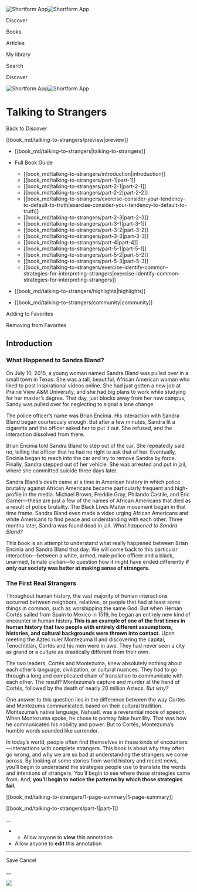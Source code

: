![Shortform App](/img/logo.36a2399e.svg)![Shortform App](/img/logo-dark.70c1b072.svg)

Discover

Books

Articles

My library

Search

Discover

![Shortform App](/img/logo.36a2399e.svg)![Shortform App](/img/logo-dark.70c1b072.svg)

# Talking to Strangers

Back to Discover

[[book_md/talking-to-strangers/preview|preview]]

  * [[book_md/talking-to-strangers|talking-to-strangers]]
  * Full Book Guide

    * [[book_md/talking-to-strangers/introduction|introduction]]
    * [[book_md/talking-to-strangers/part-1|part-1]]
    * [[book_md/talking-to-strangers/part-2-1|part-2-1]]
    * [[book_md/talking-to-strangers/part-2-2|part-2-2]]
    * [[book_md/talking-to-strangers/exercise-consider-your-tendency-to-default-to-truth|exercise-consider-your-tendency-to-default-to-truth]]
    * [[book_md/talking-to-strangers/part-2-3|part-2-3]]
    * [[book_md/talking-to-strangers/part-3-1|part-3-1]]
    * [[book_md/talking-to-strangers/part-3-2|part-3-2]]
    * [[book_md/talking-to-strangers/part-3-3|part-3-3]]
    * [[book_md/talking-to-strangers/part-4|part-4]]
    * [[book_md/talking-to-strangers/part-5-1|part-5-1]]
    * [[book_md/talking-to-strangers/part-5-2|part-5-2]]
    * [[book_md/talking-to-strangers/part-5-3|part-5-3]]
    * [[book_md/talking-to-strangers/exercise-identify-common-strategies-for-interpreting-strangers|exercise-identify-common-strategies-for-interpreting-strangers]]
  * [[book_md/talking-to-strangers/highlights|highlights]]
  * [[book_md/talking-to-strangers/community|community]]



Adding to Favorites 

Removing from Favorites 

## Introduction

### What Happened to Sandra Bland?

On July 10, 2015, a young woman named Sandra Bland was pulled over in a small town in Texas. She was a tall, beautiful, African American woman who liked to post inspirational videos online. She had just gotten a new job at Prairie View A&M University, and she had big plans to work while studying for her master’s degree. That day, just blocks away from her new campus, Sandy was pulled over for neglecting to signal a lane change.

The police officer’s name was Brian Encinia. His interaction with Sandra Bland began courteously enough. But after a few minutes, Sandra lit a cigarette and the officer asked her to put it out. She refused, and the interaction dissolved from there.

Brian Encinia told Sandra Bland to step out of the car. She repeatedly said no, telling the officer that he had no right to ask that of her. Eventually, Encinia began to reach into the car and try to remove Sandra by force. Finally, Sandra stepped out of her vehicle. She was arrested and put in jail, where she committed suicide three days later.

Sandra Bland’s death came at a time in American history in which police brutality against African Americans became particularly frequent and high-profile in the media. Michael Brown, Freddie Gray, Philando Castile, and Eric Garner—these are just a few of the names of African Americans that died as a result of police brutality. The Black Lives Matter movement began in that time frame. Sandra Bland even made a video urging African Americans and white Americans to find peace and understanding with each other. Three months later, Sandra was found dead in jail. _What happened to Sandra Bland?_

This book is an attempt to understand what really happened between Brian Encinia and Sandra Bland that day. We will come back to this particular interaction—between a white, armed, male police officer and a black, unarmed, female civilian—to question how it might have ended differently **if only our society was better at making sense of strangers**.

### The First Real Strangers

Throughout human history, the vast majority of human interactions occurred between neighbors, relatives, or people that had at least some things in common, such as worshipping the same God. But when Hernán Cortés sailed from Spain to Mexico in 1519, he began an entirely new kind of encounter in human history.**This is an example of one of the first times in human history that two people with entirely different assumptions, histories, and cultural backgrounds were thrown into contact.** Upon meeting the Aztec ruler Montezuma II and discovering the capital, Tenochtitlán, Cortés and his men were in awe. They had never seen a city as grand or a culture as drastically different from their own.

The two leaders, Cortés and Montezuma, knew absolutely nothing about each other’s language, civilization, or cultural nuances. They had to go through a long and complicated chain of translation to communicate with each other. The result? Montezuma’s capture and murder at the hand of Cortés, followed by the death of nearly 20 million Aztecs. _But why?_

One answer to this question lies in the difference between the way Cortés and Montezuma communicated, based on their cultural tradition. Montezuma’s native language, Nahuatl, was a reverential mode of speech. When Montezuma spoke, he chose to portray false humility. That was how he communicated his nobility and power. But to Cortés, Montezuma’s humble words sounded like surrender.

In today’s world, people often find themselves in these kinds of encounters—interactions with complete strangers. This book is about why they often go wrong, and why we are so bad at understanding the strangers we come across. By looking at some stories from world history and recent news, you’ll begin to understand the strategies people use to translate the words and intentions of strangers. You’ll begin to see where those strategies came from. And, **you’ll begin to notice the patterns by which those strategies fail.**

[[book_md/talking-to-strangers/1-page-summary|1-page-summary]]

[[book_md/talking-to-strangers/part-1|part-1]]

__

  *   * Allow anyone to **view** this annotation
  * Allow anyone to **edit** this annotation



* * *

Save Cancel

__




![](https://bat.bing.com/action/0?ti=56018282&Ver=2&mid=dc2b4114-2cb7-4c22-ad23-8b9a9225a70b&sid=f30c5e70639211ee87d33f0876d93783&vid=f30c9700639211eeb3a75d830392c94f&vids=0&msclkid=N&pi=0&lg=en-US&sw=800&sh=600&sc=24&nwd=1&tl=Shortform%20%7C%20Talking%20to%20Strangers&p=https%3A%2F%2Fwww.shortform.com%2Fapp%2Fbook%2Ftalking-to-strangers%2Fintroduction&r=&lt=457&evt=pageLoad&sv=1&rn=226845)
